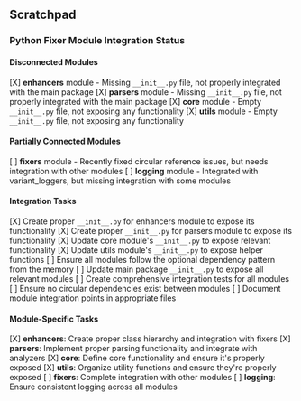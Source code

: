 ## Scratchpad

### Python Fixer Module Integration Status

#### Disconnected Modules
[X] **enhancers** module - Missing `__init__.py` file, not properly integrated with the main package
[X] **parsers** module - Missing `__init__.py` file, not properly integrated with the main package
[X] **core** module - Empty `__init__.py` file, not exposing any functionality
[X] **utils** module - Empty `__init__.py` file, not exposing any functionality

#### Partially Connected Modules
[ ] **fixers** module - Recently fixed circular reference issues, but needs integration with other modules
[ ] **logging** module - Integrated with variant_loggers, but missing integration with some modules

#### Integration Tasks
[X] Create proper `__init__.py` for enhancers module to expose its functionality
[X] Create proper `__init__.py` for parsers module to expose its functionality
[X] Update core module's `__init__.py` to expose relevant functionality
[X] Update utils module's `__init__.py` to expose helper functions
[ ] Ensure all modules follow the optional dependency pattern from the memory
[ ] Update main package `__init__.py` to expose all relevant modules
[ ] Create comprehensive integration tests for all modules
[ ] Ensure no circular dependencies exist between modules
[ ] Document module integration points in appropriate files

#### Module-Specific Tasks
[X] **enhancers**: Create proper class hierarchy and integration with fixers
[X] **parsers**: Implement proper parsing functionality and integrate with analyzers
[X] **core**: Define core functionality and ensure it's properly exposed
[X] **utils**: Organize utility functions and ensure they're properly exposed
[ ] **fixers**: Complete integration with other modules
[ ] **logging**: Ensure consistent logging across all modules
